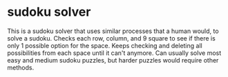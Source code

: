 # sudoku solver

This is a sudoku solver that uses similar processes that a human would, to solve a sudoku.
Checks each row, column, and 9 square to see if there is only 1 possible option for the space.
Keeps checking and deleting all possibilities from each space until it can't anymore. 
Can usually solve most easy and medium sudoku puzzles, but harder puzzles would require other methods.
